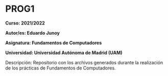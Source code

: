 # PROG1

**Curso: 2021/2022**

**Autor/es: Eduardo Junoy**

**Asignatura: Fundamentos de Computadores**

**Universidad: Universidad Autónoma de Madrid (UAM)**

Descripción:
Repositorio con los archivos generados durante la realización de los prácticas de Fundamentos de Computadores.
